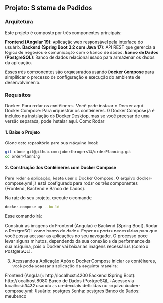## Projeto: Sistema de Pedidos

### Arquitetura
Este projeto é composto por três componentes principais:

**Frontend (Angular 19)**: Aplicação web responsável pela interface do usuário.
**Backend (Spring Boot 3.2 com Java 17)**: API REST que gerencia a lógica de negócios e comunicação com o banco de dados.
**Banco de Dados (PostgreSQL)**: Banco de dados relacional usado para armazenar os dados da aplicação.

Esses três componentes são orquestrados usando **Docker Compose** para simplificar o processo de configuração e execução do ambiente de desenvolvimento.

### Requisitos
Docker: Para rodar os contêineres. Você pode instalar o Docker aqui.
Docker Compose: Para orquestrar os contêineres. O Docker Compose já é incluído na instalação do Docker Desktop, mas se você precisar de uma versão separada, pode instalar aqui.
Como Rodar
#### 1. Baixe o Projeto
Clone este repositório para sua máquina local:

```sh
git clone git@github.com:joberthrogers18/orderPlanning.git
cd orderPlanning
```

#### 2. Construção dos Contêineres com Docker Compose
Para rodar a aplicação, basta usar o Docker Compose. O arquivo docker-compose.yml já está configurado para rodar os três componentes (Frontend, Backend e Banco de Dados).

Na raiz do seu projeto, execute o comando:

```sh
docker-compose up --build
```

Esse comando irá:

Construir as imagens do Frontend (Angular) e Backend (Spring Boot).
Rodar o PostgreSQL como banco de dados. Expor as portas necessárias para que você possa acessar as aplicações no seu navegador.
O processo pode levar alguns minutos, dependendo da sua conexão e da performance da sua máquina, pois o Docker vai baixar as imagens necessárias (como o PostgreSQL).

3. Acessando a Aplicação
Após o Docker Compose iniciar os contêineres, você pode acessar a aplicação da seguinte maneira:

Frontend (Angular): http://localhost:4200
Backend (Spring Boot): http://localhost:8080
Banco de Dados (PostgreSQL): Acesse via localhost:5432 usando as credenciais definidas no arquivo docker-compose.yml:
Usuário: postgres
Senha: postgres
Banco de Dados: meubanco
